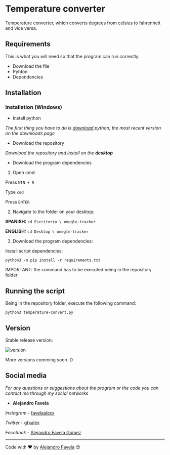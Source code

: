 # Temperature converter

Temperature converter, which converts degrees from celsius to fahrenheit and vice versa.

## Requirements 

This is what you will need so that the program can run correctly.

* Download the file
* Pyhton 
* Dependencies 

## Installation

### Installation (Windows)

* Install python 

_The first thing you have to do is [download](https://www.python.org/downloads/) python, the most recent version on the downloads page_

* Download the repository

_Download the repository and install on the __desktop___

* Download the program dependencies

1. Open cmd:

Press `WIN + R`

Type `cmd`

Press `ENTER`

2. Navigate to the folder on your desktop:

__SPANISH:__ `cd Escritorio \ omegle-tracker`

__ENGLISH:__ `cd Desktop \ omegle-tracker`

3. Download the program dependencies:

Install script dependencies:

    python3 -m pip install -r requirements.txt
IMPORTANT:  the command has to be executed being in the repository folder

## Running the script 

Being in the repository folder, execute the following command: 

    python3 temperature-convert.py


## Version

Stable release version: 

![version](https://img.shields.io/badge/version-v1.0.0-blue)

More versions comming soon :D

## Social media

_For any questions or suggestions about the program or the code you can contact me through my social networks_

* **Alejandro Favela**

*Instagram* - [favelaalexx](instagram.com/favelaalexx/)

*Twitter* - [gfxalex](https://twitter.com/Alejand61023910)

*Facebook* - [Alejandro Favela Gomez](https://www.facebook.com/alejandro.favelagomez)

---
Code with ❤️ by [Alejandro Favela](https://github.com/favelaalexx) 😊
